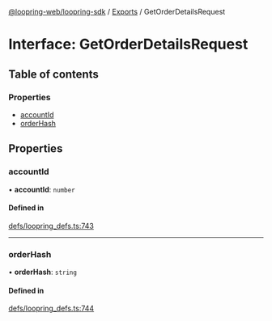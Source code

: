 [@loopring-web/loopring-sdk](../README.md) / [Exports](../modules.md) / GetOrderDetailsRequest

# Interface: GetOrderDetailsRequest

## Table of contents

### Properties

- [accountId](GetOrderDetailsRequest.md#accountid)
- [orderHash](GetOrderDetailsRequest.md#orderhash)

## Properties

### accountId

• **accountId**: `number`

#### Defined in

[defs/loopring_defs.ts:743](https://github.com/Loopring/loopring_sdk/blob/f91f904/src/defs/loopring_defs.ts#L743)

___

### orderHash

• **orderHash**: `string`

#### Defined in

[defs/loopring_defs.ts:744](https://github.com/Loopring/loopring_sdk/blob/f91f904/src/defs/loopring_defs.ts#L744)

